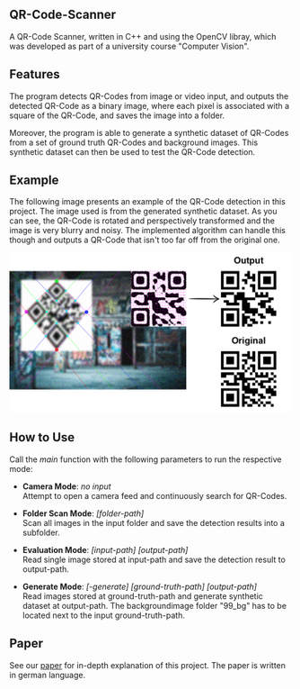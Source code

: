 ## QR-Code-Scanner 
A QR-Code Scanner, written in C++ and using the OpenCV libray, which was developed as part of a university course "Computer Vision".

## Features
The program detects QR-Codes from image or video input, and outputs the detected QR-Code as a binary image,
where each pixel is associated with a square of the QR-Code, and saves the image into a folder.

Moreover, the program is able to generate a synthetic dataset of QR-Codes from a set of ground truth QR-Codes and background images.
This synthetic dataset can then be used to test the QR-Code detection.

## Example

The following image presents an example of the QR-Code detection in this project.
The image used is from the generated synthetic dataset.
As you can see, the QR-Code is rotated and perspectively transformed and the image is very blurry and noisy.
The implemented algorithm can handle this though and outputs a QR-Code that isn't too far off from the original one.

![QR-Code Detection Example](QR-Code-Detection-Example.png)

## How to Use
Call the *main* function with the following parameters to run the respective mode:

- **Camera Mode**: *no input*  
Attempt to open a camera feed and continuously search for QR-Codes.

- **Folder Scan Mode**: *[folder-path]*  
Scan all images in the input folder and save the detection results into a subfolder.

- **Evaluation Mode**: *[input-path] [output-path]*  
Read single image stored at input-path and save the detection result to output-path.   

 - **Generate Mode**: *[-generate] [ground-truth-path] [output-path]*  
Read images stored at ground-truth-path and generate synthetic dataset at output-path.
The backgroundimage folder "99_bg" has to be located next to the input ground-truth-path.

## Paper
See our [paper](paper.pdf) for in-depth explanation of this project.
The paper is written in german language.
